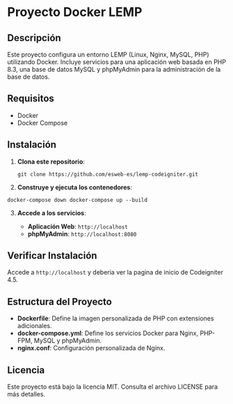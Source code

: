 # Proyecto Docker LEMP

## Descripción

Este proyecto configura un entorno LEMP (Linux, Nginx, MySQL, PHP) utilizando Docker. Incluye servicios para una aplicación web basada en PHP 8.3, una base de datos MySQL y phpMyAdmin para la administración de la base de datos.

## Requisitos

- Docker
- Docker Compose

## Instalación

1. **Clona este repositorio**:
       
    `git clone https://github.com/esweb-es/lemp-codeigniter.git`
    
2. **Construye y ejecuta los contenedores**:
    
`docker-compose down docker-compose up --build`
    
3. **Accede a los servicios**:
    
    - **Aplicación Web**: `http://localhost`
    - **phpMyAdmin**: `http://localhost:8080`

## Verificar Instalación

Accede a `http://localhost` y deberia ver la pagina de inicio de Codeigniter 4.5.

## Estructura del Proyecto

- **Dockerfile**: Define la imagen personalizada de PHP con extensiones adicionales.
- **docker-compose.yml**: Define los servicios Docker para Nginx, PHP-FPM, MySQL y phpMyAdmin.
- **nginx.conf**: Configuración personalizada de Nginx.

## Licencia

Este proyecto está bajo la licencia MIT. Consulta el archivo LICENSE para más detalles.
